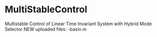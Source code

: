 # MultiStableControl
Multistable Control of Linear Time Invariant System with Hybrid Mode Selector
NEW uploaded files:
-basin.m
